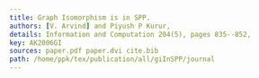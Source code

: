 ```yaml
---
title: Graph Isomorphism is in SPP.
authors: [V. Arvind] and Piyush P Kurur,
details: Information and Computation 204(5), pages 835--852,
key: AK2006GI
sources: paper.pdf paper.dvi cite.bib
path: /home/ppk/tex/publication/all/giInSPP/journal
---
```

